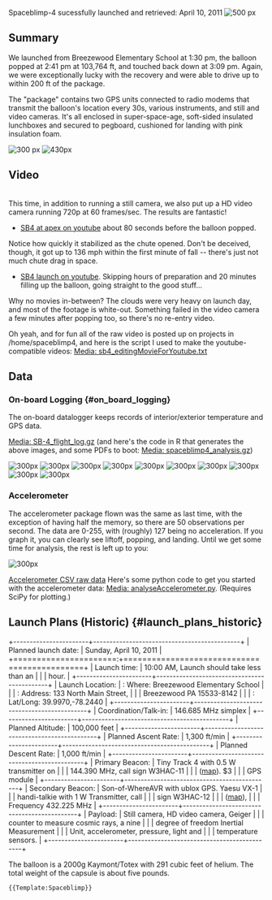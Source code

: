 Spaceblimp-4 sucessfully launched and retrieved: April 10, 2011 ![ 500
px](_sb4_IMG_7739_small.JPG " 500 px")

## Summary

We launched from Breezewood Elementary School‎ at 1:30 pm, the balloon
popped at 2:41 pm at 103,764 ft, and touched back down at 3:09 pm.
Again, we were exceptionally lucky with the recovery and were able to
drive up to within 200 ft of the package.

The "package" contains two GPS units connected to radio modems that
transmit the balloon's location every 30s, various instruments, and
still and video cameras. It's all enclosed in super-space-age,
soft-sided insulated lunchboxes and secured to pegboard, cushioned for
landing with pink insulation foam.

![ 300 px](_sb4_path.png " 300 px") ![
430px](_sb4_the_package.jpg " 430px")

## Video

\
This time, in addition to running a still camera, we also put up a HD
video camera running 720p at 60 frames/sec. The results are fantastic!

-   [SB4 at apex on youtube](http://www.youtube.com/watch?v=6Cz4s8potWE)
    about 80 seconds before the balloon popped.

Notice how quickly it stabilized as the chute opened. Don't be deceived,
though, it got up to 136 mph within the first minute of fall -- there's
just not much chute drag in space.

-   [SB4 launch on youtube](http://www.youtube.com/watch?v=pwT_LmqpgCc).
    Skipping hours of preparation and 20 minutes filling up the balloon,
    going straight to the good stuff...

Why no movies in-between? The clouds were very heavy on launch day, and
most of the footage is white-out. Something failed in the video camera a
few minutes after popping too, so there's no re-entry video.

Oh yeah, and for fun all of the raw video is posted up on projects in
/home/spaceblimp4, and here is the script I used to make the
youtube-compatible videos: [Media:
sb4_editingMovieForYoutube.txt](Media:_sb4_editingMovieForYoutube.txt)

## Data

### On-board Logging {#on_board_logging}

The on-board datalogger keeps records of interior/exterior temperature
and GPS data.

[Media: SB-4_flight_log.gz](Media:_SB-4_flight_log.gz) (and
here's the code in R that generates the above images, and some PDFs to
boot: [Media:
spaceblimp4_analysis.gz](Media:_spaceblimp4_analysis.gz))

![ 300px](_sb4_altitude_time.png " 300px") ![
300px](_sb4_gpsHeading_time.png " 300px") ![
300px](_sb4_location.png " 300px") ![
300px](_sb4_riseSpeed_altitude.png " 300px") ![
300px](_sb4_riseSpeed_histogram.png " 300px") ![
300px](_sb4_riseSpeed_time.png " 300px") ![
300px](_sb4_temp_altitude.png " 300px") ![
300px](_sb4_temp_time.png " 300px") ![
300px](_sb4_windspeed_altitude.png " 300px") ![
300px](_sb4_windspeed_time.png " 300px")

### Accelerometer

The accelerometer package flown was the same as last time, with the
exception of having half the memory, so there are 50 observations per
second. The data are 0-255, with (roughly) 127 being no acceleration. If
you graph it, you can clearly see liftoff, popping, and landing. Until
we get some time for analysis, the rest is left up to you:

![ 300px](_sb4_accelerometer.png " 300px")

[Accelerometer CSV raw
data](http://www.postero.us/spaceblimp4_accelerometer.csv.gz) Here's
some python code to get you started with the accelerometer data: [Media:
analyseAccelerometer.py](Media:_analyseAccelerometer.py).
(Requires SciPy for plotting.)

## Launch Plans (Historic) {#launch_plans_historic}

+-----------------------+---------------------------------------------+
| Planned launch date:  | Sunday, April 10, 2011                      |
+======================:+=============================================+
| Launch time:          | 10:00 AM, Launch should take less than an   |
|                       | hour.                                       |
+-----------------------+---------------------------------------------+
| Launch Location:      | :   Where: Breezewood Elementary School‎     |
|                       | :   Address: 133 North Main Street,         |
|                       |     Breezewood PA 15533-8142                |
|                       | :   Lat/Long: 39.9970,-78.2440              |
+-----------------------+---------------------------------------------+
| Coordination/Talk-in: | 146.685 MHz simplex                         |
+-----------------------+---------------------------------------------+
| Planned Altitude:     | 100,000 feet                                |
+-----------------------+---------------------------------------------+
| Planned Ascent Rate:  | 1,300 ft/min                                |
+-----------------------+---------------------------------------------+
| Planned Descent Rate: | 1,000 ft/min                                |
+-----------------------+---------------------------------------------+
| Primary Beacon:       | Tiny Track 4 with 0.5 W transmitter on      |
|                       | 144.390 MHz, call sign W3HAC-11             |
|                       | ([map](http://aprs.fi/?call=W3HAC-11)). \$3 |
|                       | GPS module                                  |
+-----------------------+---------------------------------------------+
| Secondary Beacon:     | Son-of-WhereAVR with ublox GPS. Yaesu VX-1  |
|                       | handi-talkie with 1 W Transmitter, call     |
|                       | sign W3HAC-12                               |
|                       | ([map](http://aprs.fi/?call=W3HAC-12)),     |
|                       | Frequency 432.225 MHz                       |
+-----------------------+---------------------------------------------+
| Payload:              | Still camera, HD video camera, Geiger       |
|                       | counter to measure cosmic rays, a nine      |
|                       | degree of freedom Inertial Measurement      |
|                       | Unit, accelerometer, pressure, light and    |
|                       | temperature sensors.                        |
+-----------------------+---------------------------------------------+

The balloon is a 2000g Kaymont/Totex with 291 cubic feet of helium. The
total weight of the capsule is about five pounds.

```{=mediawiki}
{{Template:Spaceblimp}}
```

